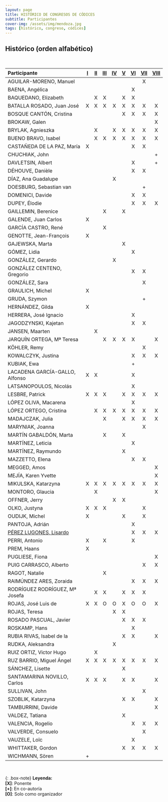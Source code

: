 ```yaml
---
layout: page
title: HISTÓRICO DE CONGRESOS DE CÓDICES
subtitle: Participantes
cover-img: /assets/img/mendoza.jpg
tags: [histórico, congreso, códices]
---
```


## Histórico (orden alfabético)
<br/>

| Participante | [I](/congresos/codices/i) | [II](/congresos/codices/ii) | [III](/congresos/codices/iii) | [IV](/congresos/codices/iv) | [V](/congresos/codices/v) | [VI](/congresos/codices/vi) | [VII](/congresos/codices/vii) | [VIII](/congresos/codices/viii) |
| :----------- | :---: | :---: | :---: | :---: | :---: | :---: | :---: | :---: |
| AGUILAR-MORENO, Manuel | | | | | | |X | |
| BAENA, Angélica | | | | | |X | | |
| BAQUEDANO, Elizabeth | |X |X | |X |X | | |
| BATALLA ROSADO, Juan José |X |X |X |X |X |X |X |X |
| BOSQUE CANTÓN, Cristina | | | | |X |X |X |X |
| BROKAW, Galen | | | | | | | |X |
| BRYLAK, Agnieszka | |X | |X |X |X |X |X |
| BUENO BRAVO, Isabel | |X |X |X |X |X |X |X |
| CASTAÑEDA DE LA PAZ, María |X | | | | |X |X | |
| CHUCHIAK, John | | | | | | | |+ |
| DAVLETSIN, Albert | | | | | |X | |+ |
| DÉHOUVE, Danièle | | | | | |X |X | |
| DÍAZ, Ana Guadalupe | | | |X | | | | |
| DOESBURG, Sebastian van | | | | | | |+ | |
| DOMENICI, Davide | | | | | |X |X | |
| DUPEY, Élodie | | | | | |X |X |X |
| GAILLEMIN, Berenice | | |X | |X | | | |
| GALENDE, Juan Carlos |X | | | | | | | |
| GARCÍA CASTRO, René | | |X | | | | | |
| GENOTTE, Jean-François |X | | | | | | | |
| GAJEWSKA, Marta | | | | |X | | | |
| GÓMEZ, Lidia | | | | | |X | | |
| GONZÁLEZ, Gerardo | | | |X | | | | |
| GONZÁLEZ CENTENO, Gregorio | | | | | |X |X | |
| GONZÁLEZ, Sara | | | | | | |X | |
| GRAULICH, Michel |X | | | | | | | |
| GRUDA, Szymon | | | | | | |+ | |
| HERNÁNDEZ, Gilda |X | | | | | | | |
| HERRERA, José Ignacio | | | | | |X | | |
| JAGODZYNSKI, Kajetan | | | | | |X |X | |
| JANSEN, Maarten | |X | | | | | | |
| JARQUÍN ORTEGA, Mª Teresa | | |X |X |X |X | |X |
| KÖHLER, Remy | | | | | | |X | |
| KOWALCZYK, Justina | | | | | |X |X |X |
| KUBIAK, Ewa | | | | | |+ | | |
| LACADENA GARCÍA-GALLO, Alfonso |X |X | | | |X | | |
| LATSANOPOULOS, Nicolás | | | | | |X | | |
| LESBRE, Patrick |X |X |X | |X |X |X |X |
| LÓPEZ OLIVA, Macarena | | | | | |X | | |
| LÓPEZ ORTEGO, Cristina | |X |X |X |X |X |X |X |
| MADAJCZAK, Julia | | |X | |X |X |X |X |
| MARYNIAK, Joanna | | | | | | |X | |
| MARTÍN GABALDÓN, Marta | | |X | |X | | | |
| MARTÍNEZ, Leticia | | | | | |X | | |
| MARTÍNEZ, Raymundo | | | | |X | | | |
| MAZZETTO, Elena | | | | | |X |X | |
| MEGGED, Amos | | | | | | | |X |
| MEJÍA, Karen Yvette | | | | | | | |X |
| MIKULSKA, Katarzyna |X |X |X |X |X |X |X |X |
| MONTORO, Glaucia | |X | | | | | |X |
| OFFNER, Jerry | | | |X |X | | | |
| OLKO, Justyna |X |X |X | | | |X | |
| OUDIJK, Michel |X | | | |X | |X | |
| PANTOJA, Adrián | | | | | |X | | |
| [PÉREZ LUGONES, Lisardo](/bio/PerezLugonesLisardo) | | | | | |X |X |X |
| PERRI, Antonio |X | |X | | |X | | |
| PREM, Haans |X | | | | | | | |
| PUGLIESE, Fiona | | | | | | | |X |
| PUIG CARRASCO, Alberto | | | | | | |X |X |
| RAGOT, Natalie | | |X | | | | | |
| RAIMÚNDEZ ARES, Zoraida | | | | | |X |X |X |
| RODRÍGUEZ RODRÍGUEZ, Mª Josefa | |X |X | |X |X |X | |
| ROJAS, José Luis de |X |X |O |O |X |O |O |X |
| ROJAS, Teresa | | | |X |X | | | |
| ROSADO PASCUAL, Javier | | | | |X |X |X | |
| ROSKAMP, Hans | | | | | |X | | |
| RUBIA RIVAS, Isabel de la | | | | |X |X | |X |
| RUDKA, Aleksandra | | | |X | | | | |
| RUIZ ORTIZ, Victor Hugo | |X | | | | | | |
| RUZ BARRIO, Miguel Ángel |X |X |X |X |X |X |X |X |
| SÁNCHEZ, Lisette | | | | |X | | | |
| SANTAMARINA NOVILLO, Carlos |X |X |X | |X |X | |X |
| SULLIVAN, John | | | | | | |X | |
| SZOBLIK, Katarzyna | | | | |X |X | |X |
| TAMBURRINI, Davide | | | | | | | |X |
| VALDEZ, Tatiana | | | | |X | | | |
| VALENCIA, Rogelio | | | | | |X |X |X |
| VALVERDE, Consuelo | | | | | | |X | |
| VAUZELE, Loïc | | | | | |X | | |
| WHITTAKER, Gordon | | | | |X |X |X |X |
| WICHMANN, Sören |+ | | | | | | | |

<br/>

{: .box-note}
**Leyenda:** <br/> **[X]**: Ponente <br/> **[+]**: En co-autoría <br/> **[O]**: Solo como organizador


